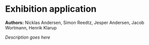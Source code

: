 Exhibition application
===
<b>Authors:</b> Nicklas Andersen, Simon Reedtz, Jesper Andersen, Jacob Wortmann, Henrik Klarup

<i>Description goes here</i>
